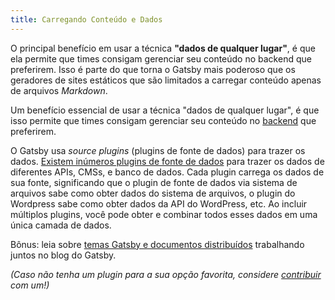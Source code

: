 ```yaml
---
title: Carregando Conteúdo e Dados
---
```


O principal benefício em usar a técnica **"dados de qualquer lugar"**, é que ela permite que times consigam gerenciar seu conteúdo no backend que preferirem. Isso é parte do que torna o Gatsby mais poderoso que os geradores de sites estáticos que são limitados a carregar conteúdo apenas de arquivos *Markdown*.

Um benefício essencial de usar a técnica "dados de qualquer lugar", é que isso permite que times consigam gerenciar seu conteúdo no [backend](/docs/glossary/#backend) que preferirem. 

O Gatsby usa *source plugins* (plugins de fonte de dados) para trazer os dados. [Existem inúmeros plugins de fonte de dados](/plugins/?=gatsby-source) para trazer os dados de diferentes APIs, CMSs, e banco de dados. Cada plugin carrega os dados de sua fonte, significando que o plugin de fonte de dados via sistema de arquivos sabe como obter dados do sistema de arquivos, o plugin do Wordpress sabe como obter dados da API do WordPress, etc. Ao incluir múltiplos plugins, você pode obter e combinar todos esses dados em uma única camada de dados.

Bônus: leia sobre [temas Gatsby e documentos distribuídos](/blog/2019-07-03-using-themes-for-distributed-docs/) trabalhando juntos no blog do Gatsby.

_(Caso não tenha um plugin para a sua opção favorita, considere [contribuir](/docs/creating-plugins) com um!)_

<GuideList slug={props.slug} />
